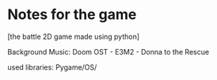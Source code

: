 # Notes for the game

[the battle 2D game made using python]

Background Music: Doom OST - E3M2 - Donna to the Rescue

used libraries:
Pygame/OS/
